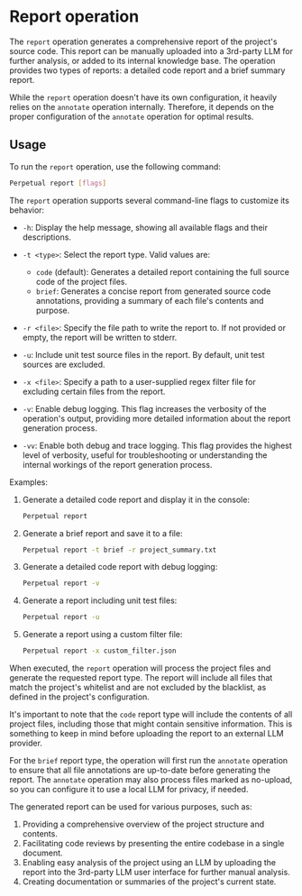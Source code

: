 # Report operation

The `report` operation generates a comprehensive report of the project's source code. This report can be manually uploaded into a 3rd-party LLM for further analysis, or added to its internal knowledge base. The operation provides two types of reports: a detailed code report and a brief summary report.

While the `report` operation doesn't have its own configuration, it heavily relies on the `annotate` operation internally. Therefore, it depends on the proper configuration of the `annotate` operation for optimal results.

## Usage

To run the `report` operation, use the following command:

```sh
Perpetual report [flags]
```

The `report` operation supports several command-line flags to customize its behavior:

- `-h`: Display the help message, showing all available flags and their descriptions.

- `-t <type>`: Select the report type. Valid values are:
  - `code` (default): Generates a detailed report containing the full source code of the project files.
  - `brief`: Generates a concise report from generated source code annotations, providing a summary of each file's contents and purpose.

- `-r <file>`: Specify the file path to write the report to. If not provided or empty, the report will be written to stderr.

- `-u`: Include unit test source files in the report. By default, unit test sources are excluded.

- `-x <file>`: Specify a path to a user-supplied regex filter file for excluding certain files from the report.

- `-v`: Enable debug logging. This flag increases the verbosity of the operation's output, providing more detailed information about the report generation process.

- `-vv`: Enable both debug and trace logging. This flag provides the highest level of verbosity, useful for troubleshooting or understanding the internal workings of the report generation process.

Examples:

1. Generate a detailed code report and display it in the console:

   ```sh
   Perpetual report
   ```

2. Generate a brief report and save it to a file:

   ```sh
   Perpetual report -t brief -r project_summary.txt
   ```

3. Generate a detailed code report with debug logging:

   ```sh
   Perpetual report -v
   ```

4. Generate a report including unit test files:

   ```sh
   Perpetual report -u
   ```

5. Generate a report using a custom filter file:

   ```sh
   Perpetual report -x custom_filter.json
   ```

When executed, the `report` operation will process the project files and generate the requested report type. The report will include all files that match the project's whitelist and are not excluded by the blacklist, as defined in the project's configuration.

It's important to note that the `code` report type will include the contents of all project files, including those that might contain sensitive information. This is something to keep in mind before uploading the report to an external LLM provider.

For the `brief` report type, the operation will first run the `annotate` operation to ensure that all file annotations are up-to-date before generating the report. The `annotate` operation may also process files marked as no-upload, so you can configure it to use a local LLM for privacy, if needed.

The generated report can be used for various purposes, such as:

1. Providing a comprehensive overview of the project structure and contents.
2. Facilitating code reviews by presenting the entire codebase in a single document.
3. Enabling easy analysis of the project using an LLM by uploading the report into the 3rd-party LLM user interface for further manual analysis.
4. Creating documentation or summaries of the project's current state.
